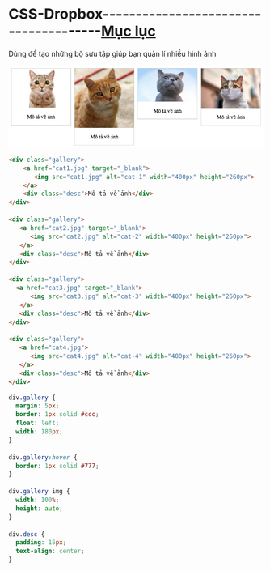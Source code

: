 # CSS-Dropbox--------------------------------------[Mục lục](https://github.com/Zenfection/CSS)

Dùng để tạo những bộ sưu tập giúp bạn quản lí nhiều hình ảnh

![Ảnh chụp Màn hình 2021-01-13 lúc 23.04.53.png](https://raw.githubusercontent.com/Zenfection/Image/master/2021/01/13-23-05-01-A%CC%89nh%20chu%CC%A3p%20Ma%CC%80n%20hi%CC%80nh%202021-01-13%20lu%CC%81c%2023.04.53.png)

```html
<div class="gallery">
    <a href="cat1.jpg" target="_blank">
       <img src="cat1.jpg" alt="cat-1" width="400px" height="260px">
    </a>
    <div class="desc">Mô tả về ảnh</div>
</div>

<div class="gallery">
   <a href="cat2.jpg" target="_blank">
      <img src="cat2.jpg" alt="cat-2" width="400px" height="260px">
   </a>
   <div class="desc">Mô tả về ảnh</div>
</div>

<div class="gallery">
  <a href="cat3.jpg" target="_blank">
      <img src="cat3.jpg" alt="cat-3" width="400px" height="260px">
   </a>
   <div class="desc">Mô tả về ảnh</div>
</div>

<div class="gallery">
   <a href="cat4.jpg">
      <img src="cat4.jpg" alt="cat-4" width="400px" height="260px">
   </a>
   <div class="desc">Mô tả về ảnh</div>
</div>
```

```css
div.gallery {
  margin: 5px;
  border: 1px solid #ccc;
  float: left;
  width: 180px;
}

div.gallery:hover {
  border: 1px solid #777;
}

div.gallery img {
  width: 100%;
  height: auto;
}

div.desc {
  padding: 15px;
  text-align: center;
}
```
